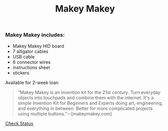 ﻿---
layout: post
title: Makey Makey
categories: jekyll update
img: makeymakey.jpg
---
### Makey Makey includes:

- Makey Makey HID board
- 7 alligator cables
- USB cable
- 6 connector wires
- instructions sheet
- stickers

Available for 2-week loan

>"Makey Makey is an invention kit for the 21st century. Turn everyday objects into touchpads and combine them with the internet. It's a simple Invention Kit for Beginners and Experts doing art, engineering, and everything in between. Better for more complicated projects using multiple buttons."--[makeymakey.com]


<a href="https://vufind.carli.illinois.edu/vf-dpu/Record/dpu_1231700" target="_blank" class="btn btn-primary btn-lg">Check Status</a>

